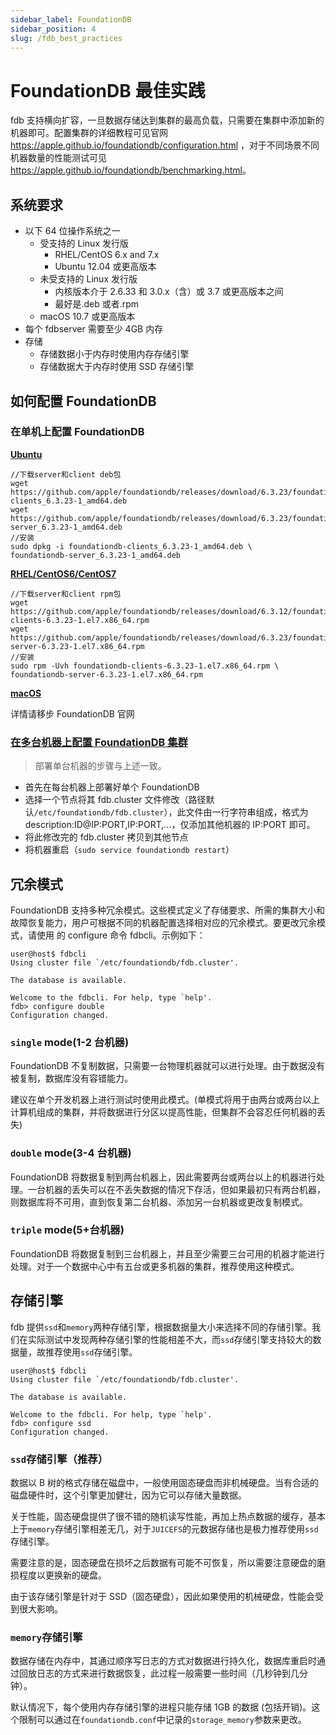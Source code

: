 ```yaml
---
sidebar_label: FoundationDB
sidebar_position: 4
slug: /fdb_best_practices
---
```


# FoundationDB 最佳实践

fdb 支持横向扩容，一旦数据存储达到集群的最高负载，只需要在集群中添加新的机器即可。配置集群的详细教程可见官网 <https://apple.github.io/foundationdb/configuration.html> ，对于不同场景不同机器数量的性能测试可见 <https://apple.github.io/foundationdb/benchmarking.html>。

## 系统要求

- 以下 64 位操作系统之一
  - 受支持的 Linux 发行版
    - RHEL/CentOS 6.x and 7.x
    - Ubuntu 12.04 或更高版本
  - 未受支持的 Linux 发行版
    - 内核版本介于 2.6.33 和 3.0.x（含）或 3.7 或更高版本之间
    - 最好是.deb 或者.rpm
  - macOS 10.7 或更高版本
- 每个 fdbserver 需要至少 4GB 内存
- 存储
  - 存储数据小于内存时使用内存存储引擎
  - 存储数据大于内存时使用 SSD 存储引擎

## 如何配置 FoundationDB

### 在单机上配置 FoundationDB

**[Ubuntu](https://apple.github.io/foundationdb/getting-started-linux.html)**

```
//下载server和client deb包
wget https://github.com/apple/foundationdb/releases/download/6.3.23/foundationdb-clients_6.3.23-1_amd64.deb
wget https://github.com/apple/foundationdb/releases/download/6.3.23/foundationdb-server_6.3.23-1_amd64.deb
//安装
sudo dpkg -i foundationdb-clients_6.3.23-1_amd64.deb \
foundationdb-server_6.3.23-1_amd64.deb
```

**[RHEL/CentOS6/CentOS7](https://apple.github.io/foundationdb/getting-started-linux.html)**

```
//下载server和client rpm包
wget https://github.com/apple/foundationdb/releases/download/6.3.12/foundationdb-clients-6.3.23-1.el7.x86_64.rpm
wget https://github.com/apple/foundationdb/releases/download/6.3.23/foundationdb-server-6.3.23-1.el7.x86_64.rpm
//安装
sudo rpm -Uvh foundationdb-clients-6.3.23-1.el7.x86_64.rpm \
foundationdb-server-6.3.23-1.el7.x86_64.rpm
```

**[macOS](https://apple.github.io/foundationdb/getting-started-linux.html)**

详情请移步 FoundationDB 官网

### [在多台机器上配置 FoundationDB 集群](https://apple.github.io/foundationdb/administration.html#adding-machines-to-a-cluster)

> 部署单台机器的步骤与上述一致。

- 首先在每台机器上部署好单个 FoundationDB
- 选择一个节点将其 fdb.cluster 文件修改（路径默认`/etc/foundationdb/fdb.cluster`），此文件由一行字符串组成，格式为 description:ID@IP:PORT,IP:PORT,...，仅添加其他机器的 IP:PORT 即可。
- 将此修改完的 fdb.cluster 拷贝到其他节点
- 将机器重启（`sudo service foundationdb restart`）

## 冗余模式

FoundationDB 支持多种冗余模式。这些模式定义了存储要求、所需的集群大小和故障恢复能力，用户可根据不同的机器配置选择相对应的冗余模式。要更改冗余模式，请使用 的 configure 命令 fdbcli。示例如下：

```
user@host$ fdbcli
Using cluster file `/etc/foundationdb/fdb.cluster'.

The database is available.

Welcome to the fdbcli. For help, type `help'.
fdb> configure double
Configuration changed.
```

### `single` mode(1-2 台机器)

FoundationDB 不复制数据，只需要一台物理机器就可以进行处理。由于数据没有被复制，数据库没有容错能力。

建议在单个开发机器上进行测试时使用此模式。(单模式将用于由两台或两台以上计算机组成的集群，并将数据进行分区以提高性能，但集群不会容忍任何机器的丢失)

### `double` mode(3-4 台机器)

FoundationDB 将数据复制到两台机器上，因此需要两台或两台以上的机器进行处理。一台机器的丢失可以在不丢失数据的情况下存活，但如果最初只有两台机器，则数据库将不可用，直到恢复第二台机器、添加另一台机器或更改复制模式。

### `triple` mode(5+台机器)

FoundationDB 将数据复制到三台机器上，并且至少需要三台可用的机器才能进行处理。对于一个数据中心中有五台或更多机器的集群，推荐使用这种模式。

## 存储引擎

fdb 提供`ssd`和`memory`两种存储引擎，根据数据量大小来选择不同的存储引擎。我们在实际测试中发现两种存储引擎的性能相差不大，而`ssd`存储引擎支持较大的数据量，故推荐使用`ssd`存储引擎。

```
user@host$ fdbcli
Using cluster file `/etc/foundationdb/fdb.cluster'.

The database is available.

Welcome to the fdbcli. For help, type `help'.
fdb> configure ssd
Configuration changed.
```

### `ssd`存储引擎（推荐）

数据以 B 树的格式存储在磁盘中，一般使用固态硬盘而非机械硬盘。当有合适的磁盘硬件时，这个引擎更加健壮，因为它可以存储大量数据。

关于性能，固态硬盘提供了很不错的随机读写性能，再加上热点数据的缓存，基本上于`memory`存储引擎相差无几，对于`JUICEFS`的元数据存储也是极力推荐使用`ssd`存储引擎。

需要注意的是，固态硬盘在损坏之后数据有可能不可恢复，所以需要注意硬盘的磨损程度以更换新的硬盘。

由于该存储引擎是针对于 SSD（固态硬盘），因此如果使用的机械硬盘，性能会受到很大影响。

### `memory`存储引擎

数据存储在内存中，其通过顺序写日志的方式对数据进行持久化，数据库重启时通过回放日志的方式来进行数据恢复，此过程一般需要一些时间（几秒钟到几分钟）。

默认情况下，每个使用内存存储引擎的进程只能存储 1GB 的数据 (包括开销)。这个限制可以通过在`foundationdb.conf`中记录的`storage_memory`参数来更改。

